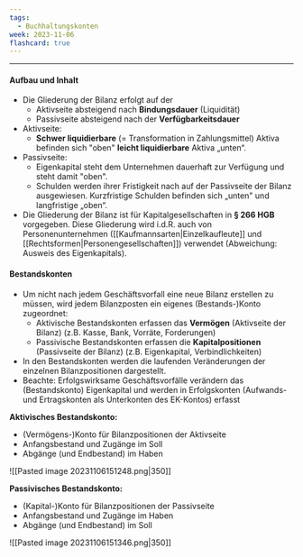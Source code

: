 ```yaml
---
tags:
  - Buchhaltungskonten
week: 2023-11-06
flashcard: true
---
```

***

#### Aufbau und Inhalt
- Die Gliederung der Bilanz erfolgt auf der
	- Aktivseite absteigend nach **Bindungsdauer** (Liquidität)
	- Passivseite absteigend nach der **Verfügbarkeitsdauer**
- Aktivseite:
	- **Schwer liquidierbare** (= Transformation in Zahlungsmittel) Aktiva befinden sich "oben" **leicht liquidierbare** Aktiva „unten“.
- Passivseite:
	- Eigenkapital steht dem Unternehmen dauerhaft zur Verfügung und steht damit "oben".
	- Schulden werden ihrer Fristigkeit nach auf der Passivseite der Bilanz ausgewiesen. Kurzfristige Schulden befinden sich „unten" und langfristige „oben“.
- Die Gliederung der Bilanz ist für Kapitalgesellschaften in **§ 266 HGB** vorgegeben. Diese Gliederung wird i.d.R. auch von Personenunternehmen ([[Kaufmannsarten|Einzelkaufleute]] und [[Rechtsformen|Personengesellschaften]]) verwendet (Abweichung: Ausweis des Eigenkapitals).

#### Bestandskonten
- Um nicht nach jedem Geschäftsvorfall eine neue Bilanz erstellen zu müssen, wird jedem Bilanzposten ein eigenes (Bestands-)Konto zugeordnet:
	- Aktivische Bestandskonten erfassen das **Vermögen** (Aktivseite der Bilanz) (z.B. Kasse, Bank, Vorräte, Forderungen)
	- Passivische Bestandskonten erfassen die **Kapitalpositionen** (Passivseite der Bilanz) (z.B. Eigenkapital, Verbindlichkeiten)
- In den Bestandskonten werden die laufenden Veränderungen der einzelnen Bilanzpositionen dargestellt.
- Beachte: Erfolgswirksame Geschäftsvorfälle verändern das (Bestandskonto) Eigenkapital und werden in Erfolgskonten (Aufwands- und Ertragskonten als Unterkonten des EK-Kontos) erfasst

**Aktivisches Bestandskonto:**
- (Vermögens-)Konto für Bilanzpositionen der Aktivseite
- Anfangsbestand und Zugänge im Soll
- Abgänge (und Endbestand) im Haben

![[Pasted image 20231106151248.png|350]]

**Passivisches Bestandskonto:**
- (Kapital-)Konto für Bilanzpositionen der Passivseite
- Anfangsbestand und Zugänge im Haben
- Abgänge (und Endbestand) im Soll

![[Pasted image 20231106151346.png|350]]
